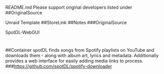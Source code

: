 README.md
Please support original developers listed under ##OriginalSource

Unraid Template
  ##StoreLink
  ##Notes
  ###OriginalSource

SpotDL-WebGUI
  #
  ##Container spotDL finds songs from Spotify playlists on YouTube and downloads them - along with album art, lyrics and metadata. Additionally provides a web interface for easily adding media links to process.
  ###https://github.com/spotDL/spotify-downloader
